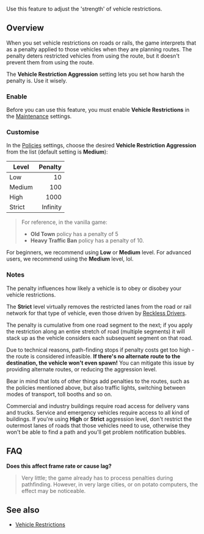 Use this feature to adjust the 'strength' of vehicle restrictions.

## Overview

When you set vehicle restrictions on roads or rails, the game interprets that as a penalty applied to those vehicles when they are planning routes. The penalty deters restricted vehicles from using the route, but it doesn't prevent them from using the route.

The **Vehicle Restriction Aggression** setting lets you set how harsh the penalty is. Use it wisely.

### Enable

Before you can use this feature, you must enable **Vehicle Restrictions** in the [Maintenance](Maintenance.md) settings.

### Customise

In the [Policies](Policies.md) settings, choose the desired **Vehicle Restriction Aggression** from the list (default setting is **Medium**):

| Level  |  Penalty |
| ------ | -------: |
| Low    | 10       |
| Medium | 100      |
| High   | 1000     |
| Strict | Infinity |

> For reference, in the vanilla game:
>  
> * **Old Town** policy has a penalty of 5
> * **Heavy Traffic Ban** policy has a penalty of 10.

For beginners, we recommend using **Low** or **Medium** level. For advanced users, we recommend using the **Medium** level, lol.

### Notes

The penalty influences how likely a vehicle is to obey or disobey your vehicle restrictions.

The **Strict** level virtually removes the restricted lanes from the road or rail network for that type of vehicle, even those driven by [Reckless Drivers](Reckless-Drivers.md).

The penalty is cumulative from one road segment to the next; if you apply the restriction along an entire stretch of road (multiple segments) it will stack up as the vehicle considers each subsequent segment on that road.

Due to technical reasons, path-finding stops if penalty costs get too high - the route is considered infeasible. **If there's no alternate route to the destination, the vehicle won't even spawn!** You can mitigate this issue by providing alternate routes, or reducing the aggression level.

Bear in mind that lots of other things add penalties to the routes, such as the policies mentioned above, but also traffic lights, switching between modes of transport, toll booths and so on.

Commercial and industry buildings require road access for delivery vans and trucks. Service and emergency vehicles require access to all kind of buildings. If you're using **High** or **Strict** aggression level, don't restrict the outermost lanes of roads that those vehicles need to use, otherwise they won't be able to find a path and you'll get problem notification bubbles.

## FAQ

**Does this affect frame rate or cause lag?**

> Very little; the game already has to process penalties during pathfinding. However, in very large cities, or on potato computers, the effect may be noticeable.

## See also

* [Vehicle Restrictions](Vehicle-Restrictions.md)